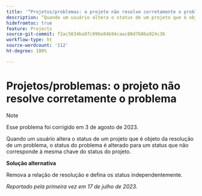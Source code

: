 ```yaml
---
title: '“Projetos/problemas: o projeto não resolve corretamente o problema”'
description: “Quando um usuário altera o status de um projeto que é objeto da resolução de um problema, o status do problema é alterado para um status que não corresponde à mesma chave do status do projeto.”
hidefromtoc: true
feature: Projects
source-git-commit: f2ac5034ba97c996e84b94caac80d7686a924c36
workflow-type: ht
source-wordcount: '112'
ht-degree: 100%

---
```



# Projetos/problemas: o projeto não resolve corretamente o problema

>[!NOTE]
>
>Esse problema foi corrigido em 3 de agosto de 2023.

Quando um usuário altera o status de um projeto que é objeto da resolução de um problema, o status do problema é alterado para um status que não corresponde à mesma chave do status do projeto.

**Solução alternativa**

Remova a relação de resolução e defina os status independentemente.

_Reportado pela primeira vez em 17 de julho de 2023._
